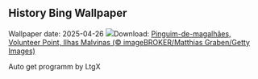 ## History Bing Wallpaper
Wallpaper date: 2025-04-26
![](https://www.bing.com/th?id=OHR.MagellanicPenguin_PT-BR3120283712_UHD.jpg&w=1000)Download: [Pinguim-de-magalhães, Volunteer Point, Ilhas Malvinas (© imageBROKER/Matthias Graben/Getty Images)](https://www.bing.com/th?id=OHR.MagellanicPenguin_PT-BR3120283712_UHD.jpg)

Auto get programm by LtgX
